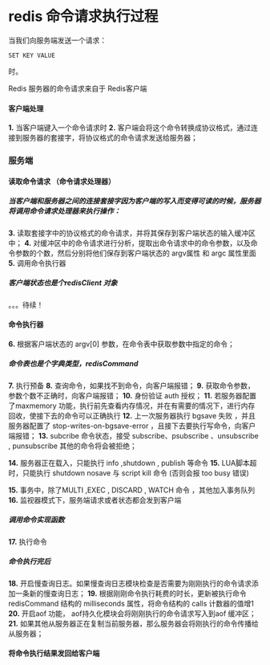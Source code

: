 # redis 命令请求执行过程

当我们向服务端发送一个请求：

```
SET KEY VALUE 
```
时。

Redis 服务器的命令请求来自于 Redis客户端

#### 客户端处理

**1.** 当客户端键入一个命令请求时
**2.** 客户端会将这个命令转换成协议格式，通过连接到服务器的套接字，将协议格式的命令请求发送给服务器；

### 服务端
#### 读取命令请求  （命令请求处理器）

##### 当客户端和服务器之间的连接套接字因为客户端的写入而变得可读的时候，服务器将调用命令请求处理器来执行操作：

**3.** 读取套接字中的协议格式的命令请求，并将其保存到客户端状态的输入缓冲区中；
**4.** 对缓冲区中的命令请求进行分析，提取出命令请求中的命令参数，以及命令参数的个数，然后分别将他们保存到客户端状态的 argv属性 和 argc 属性里面
**5.** 调用命令执行器

##### 客户端状态也是个redisClient 对象

。。。待续！

#### 命令执行器
**6.** 根据客户端状态的 argv[0] 参数，在命令表中获取参数中指定的命令；
##### 命令表也是个字典类型，redisCommand 

**7.** 执行预备
**8.** 查询命令，如果找不到命令，向客户端报错；
**9.** 获取命令参数，参数个数不正确时，向客户端报错；
**10.** 身份验证 auth 授权；
**11.** 若服务器配置了maxmemory 功能，执行前先查看内存情况，并在有需要的情况下，进行内存回收，使接下去的命令可以正确执行
**12.** 上一次服务器执行 bgsave 失败 ，并且服务器配置了 stop-writes-on-bgsave-error ，且接下去要执行写命令，向客户端报错；
**13.** subcribe 命令状态，接受 subscribe、psubscribe 、unsubscribe , punsubscribe 其他的命令将会被拒绝；

**14.** 服务器正在载入，只能执行 info ,shutdown , publish 等命令
**15.** LUA脚本超时，只能执行 shutdown nosave 与 script kill  命令 (否则会报 too busy 错误)

**15.** 事务中，除了MULTI ,EXEC , DISCARD , WATCH 命令 ，其他加入事务队列
**16.** 监视器模式下，服务端请求或者状态都会发到客户端

##### 调用命令实现函数
**17.** 执行命令
##### 命令执行完后
**18.** 开启慢查询日志。如果慢查询日志模块检查是否需要为刚刚执行的命令请求添加一条新的慢查询日志；
**19.** 根据刚刚命令执行耗费的时长，更新被执行命令 redisCommand 结构的 milliseconds 属性，将命令结构的 calls 计数器的值增1
**20.** 开启aof 功能， aof持久化模块会将刚刚执行的命令请求写入到aof 缓冲区；
**21.** 如果其他从服务器正在复制当前服务器，那么服务器会将刚执行的命令传播给从服务器；

#### 将命令执行结果发回给客户端



